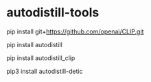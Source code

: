 # autodistill-tools

pip install git+https://github.com/openai/CLIP.git

pip install autodistill

pip install autodistill_clip

pip3 install autodistill-detic

